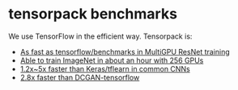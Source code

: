
# tensorpack benchmarks

We use TensorFlow in the efficient way. Tensorpack is:

* [As fast as tensorflow/benchmarks in MultiGPU ResNet training](ResNet-MultiGPU/)
* [Able to train ImageNet in about an hour with 256 GPUs](ResNet-Horovod/)
* [1.2x~5x faster than Keras/tflearn in common CNNs](other-wrappers/)
* [2.8x faster than DCGAN-tensorflow](DCGAN/)
